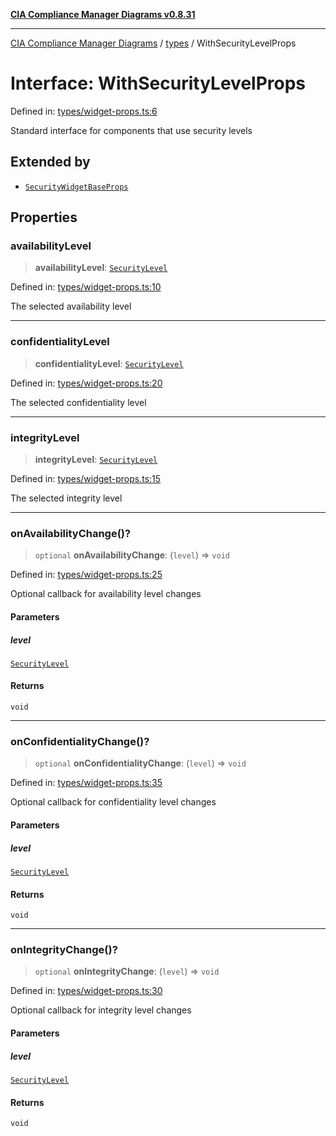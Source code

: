 [**CIA Compliance Manager Diagrams v0.8.31**](../../README.md)

***

[CIA Compliance Manager Diagrams](../../modules.md) / [types](../README.md) / WithSecurityLevelProps

# Interface: WithSecurityLevelProps

Defined in: [types/widget-props.ts:6](https://github.com/Hack23/cia-compliance-manager/blob/85c025371255f412469ec0119911b7cb143a6212/src/types/widget-props.ts#L6)

Standard interface for components that use security levels

## Extended by

- [`SecurityWidgetBaseProps`](../widgets/interfaces/SecurityWidgetBaseProps.md)

## Properties

### availabilityLevel

> **availabilityLevel**: [`SecurityLevel`](../cia/type-aliases/SecurityLevel.md)

Defined in: [types/widget-props.ts:10](https://github.com/Hack23/cia-compliance-manager/blob/85c025371255f412469ec0119911b7cb143a6212/src/types/widget-props.ts#L10)

The selected availability level

***

### confidentialityLevel

> **confidentialityLevel**: [`SecurityLevel`](../cia/type-aliases/SecurityLevel.md)

Defined in: [types/widget-props.ts:20](https://github.com/Hack23/cia-compliance-manager/blob/85c025371255f412469ec0119911b7cb143a6212/src/types/widget-props.ts#L20)

The selected confidentiality level

***

### integrityLevel

> **integrityLevel**: [`SecurityLevel`](../cia/type-aliases/SecurityLevel.md)

Defined in: [types/widget-props.ts:15](https://github.com/Hack23/cia-compliance-manager/blob/85c025371255f412469ec0119911b7cb143a6212/src/types/widget-props.ts#L15)

The selected integrity level

***

### onAvailabilityChange()?

> `optional` **onAvailabilityChange**: (`level`) => `void`

Defined in: [types/widget-props.ts:25](https://github.com/Hack23/cia-compliance-manager/blob/85c025371255f412469ec0119911b7cb143a6212/src/types/widget-props.ts#L25)

Optional callback for availability level changes

#### Parameters

##### level

[`SecurityLevel`](../cia/type-aliases/SecurityLevel.md)

#### Returns

`void`

***

### onConfidentialityChange()?

> `optional` **onConfidentialityChange**: (`level`) => `void`

Defined in: [types/widget-props.ts:35](https://github.com/Hack23/cia-compliance-manager/blob/85c025371255f412469ec0119911b7cb143a6212/src/types/widget-props.ts#L35)

Optional callback for confidentiality level changes

#### Parameters

##### level

[`SecurityLevel`](../cia/type-aliases/SecurityLevel.md)

#### Returns

`void`

***

### onIntegrityChange()?

> `optional` **onIntegrityChange**: (`level`) => `void`

Defined in: [types/widget-props.ts:30](https://github.com/Hack23/cia-compliance-manager/blob/85c025371255f412469ec0119911b7cb143a6212/src/types/widget-props.ts#L30)

Optional callback for integrity level changes

#### Parameters

##### level

[`SecurityLevel`](../cia/type-aliases/SecurityLevel.md)

#### Returns

`void`
